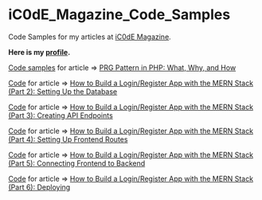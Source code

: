 # iC0dE_Magazine_Code_Samples

Code Samples for my articles at [iC0dE Magazine](https://icodemag.com/).

**Here is my [profile](https://icodemag.com/author/youssefashour/).**

[Code samples](PRG_Pattern_in_PHP) for article => [PRG Pattern in PHP: What, Why, and How](https://icodemag.com/prg-pattern-in-php-what-why-and-how/)

[Code](Login_Register_System_With_MERN_Stack/Setting_Up_the_Database) for article => [How to Build a Login/Register App with the MERN Stack (Part 2): Setting Up the Database](https://icodemag.com/how-to-build-a-login-register-app-with-the-mern-stack-part-2-setting-up-the-database/)

[Code](Login_Register_System_With_MERN_Stack/Creating_API_Endpoints) for article => [How to Build a Login/Register App with the MERN Stack (Part 3): Creating API Endpoints](https://icodemag.com/how-to-build-a-login-register-app-with-the-mern-stack-part-3-creating-api-endpoints/)

[Code](Login_Register_System_With_MERN_Stack/Setting_Up_Frontend_Routes) for article => [How to Build a Login/Register App with the MERN Stack (Part 4): Setting Up Frontend Routes](https://icodemag.com/how-to-build-a-login-register-app-with-the-mern-stack-part-4-setting-up-frontend-routes/)

[Code](Login_Register_System_With_MERN_Stack/Connecting_Frontend_to_Backend) for article => [How to Build a Login/Register App with the MERN Stack (Part 5): Connecting Frontend to Backend](https://icodemag.com/how-to-build-a-login-register-app-with-the-mern-stack-part-5-connecting-frontend-to-backend/)

[Code](Login_Register_System_With_MERN_Stack/Deploying) for article => [How to Build a Login/Register App with the MERN Stack (Part 6): Deploying](https://icodemag.com/how-to-build-a-login-register-app-with-the-mern-stack-part-6-deploying/)